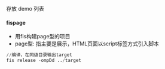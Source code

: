 
存放 demo 列表



#### fispage      
  - 用fis构建page型的项目
  - page型: 指主要是展示，HTML页面以script标签方式引入脚本
  
  ``` python
  //编译，在同级目录输出target
  fis release -ompDd ../target
  ```
